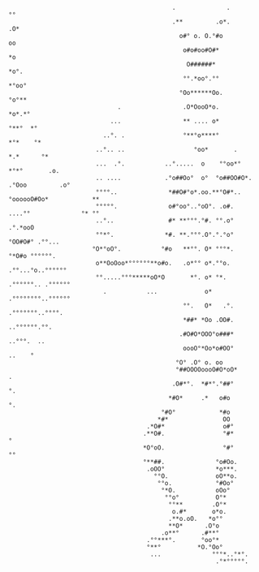                                                                                                                           
                                                 .              .           °°                                            
                                                 .**         .o*.           .O*                                           
                                                   o#° o. O.°#o               oo                                          
                                                    o#o#oo#O#*                 *o                                         
                                                     O######*                   *o°.                                      
                                                    °°.*oo°.°°                  *°oo°                                     
                                                   °Oo******Oo.                 °o°**                                     
                                  .                 .O*OooO*o.                  *o*.*°                                    
                                ...                 ** .... o*                 °**°  *°                                   
                              ..°. .                °**°o****°                 *°*    °*                                  
                            ..°.. ..                   °oo*       .           *.*      °*                                 
                            ...  .°.           ..°.....  o    °°oo*°         *°*°       .o.                               
                            .. ....            .°o##Oo°  o°  °o##OO#O*.    .°Ooo         .o°                              
                            °°°°..              *##O#°o*.oo.**°O#*..°oooooO#Oo*            **                             
                            °°°°°.              o#°oo°..°oO°. .o#.      ....°°              °* °°                         
                            ..°..               #* **°°°.°#. °°.o°                        .°.*ooO                         
                            °°*°.              *#. **.°°°.O°.°.°o°                         °OO#O#° .°°...                 
                           °O*°oO°.           °#o   **°°. O* °°°*.                           °*O#o °°°°°°.                
                            o**OoOoo*°°°°°°**o#o.   .o*°° o*.°°o.                         .°°...°o..°°°°°°                
                            °°.....°°°*****oO*O       *°. o* °*.                         .°°°°°°.. .°°°°°°                
                              .           ...             o*                             .°°°°°°°°..°°°°°°                
                                                    °°.   O*   .°.                        .°°°°°°°..°°°°.                 
                                                    *##* *Oo .OO#.                          ..°°°°°°.°°.                  
                                                   .#O#O*OOO°o###*                               ..°°°.  ..               
                                                    oooO°*Oo*o#OO°                                  ..    °               
                                                  °O° .O° o. oo                                                           
                                                  °##OOOOoooO#O*oO*                              .                        
                                                 .O#*°.  *#*°.°##°                               °.                       
                                                *#O*     .*   o#o                                °.                       
                                              °#O°            *#o                                                         
                                             *#*               OO                                                         
                                          .*O#*                o#°                                                        
                                         .**O#.                °#*                                     °                  
                                         *O°oO.                °#°                                     °°                 
                                         °**##.              °o#Oo.                                                       
                                          .oOO°              *o***.                                                       
                                            °°O.             oO**o.                                                       
                                             °°o.            °#Oo°                                                        
                                              °*O.           oOo°                                                         
                                               °°o°          O°*                                                          
                                                °°**        .O°*                                                          
                                                 o.#*       o*o.                                                          
                                                .**o.oO.   *o°°                                                           
                                                **O*      .O°o                                                            
                                              .o**°      .#**°                                                            
                                          .°°***°.       °oo°*                                                            
                                          °**°          *O.°Oo°                                                           
                                           ...              °°°*..°*°.                                                    
                                                             .°*°°°°°.                                                    
                                                                                                                          
